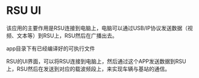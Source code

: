 # RSU UI

该应用的主要作用是RSU连接到电脑上，电脑可以通过USB/IP协议发送数据（视频、文本等）到RSU上，RSU然后在广播出去。

app目录下有已经编译好的可执行文件

RSU的UI界面，可以将RSU连接到电脑上，然后通过这个APP发送数据到RSU上，RSU然后在发送到对应的载波频段上，来实现车辆与基站的通信。